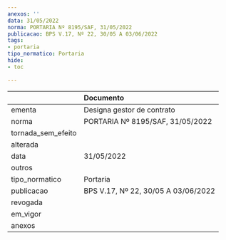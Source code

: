 ```yaml
---
anexos: ''
data: 31/05/2022
norma: PORTARIA Nº 8195/SAF, 31/05/2022
publicacao: BPS V.17, Nº 22, 30/05 A 03/06/2022
tags:
- portaria
tipo_normatico: Portaria
hide: 
- toc 
 
---
```


|                    | Documento                           |
|:-------------------|:------------------------------------|
| ementa             | Designa gestor de contrato          |
| norma              | PORTARIA Nº 8195/SAF, 31/05/2022    |
| tornada_sem_efeito |                                     |
| alterada           |                                     |
| data               | 31/05/2022                          |
| outros             |                                     |
| tipo_normatico     | Portaria                            |
| publicacao         | BPS V.17, Nº 22, 30/05 A 03/06/2022 |
| revogada           |                                     |
| em_vigor           |                                     |
| anexos             |                                     |